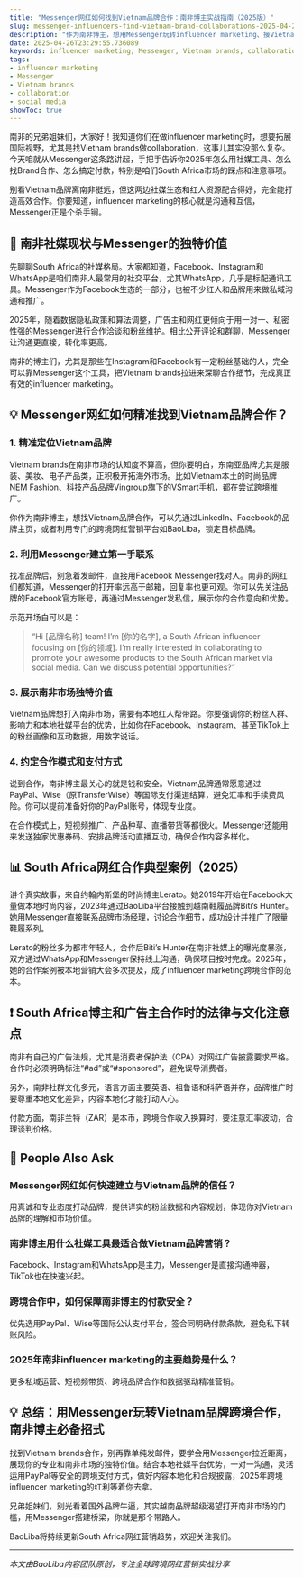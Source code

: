 ```yaml
---
title: "Messenger网红如何找到Vietnam品牌合作：南非博主实战指南（2025版）"
slug: messenger-influencers-find-vietnam-brand-collaborations-2025-04-26
description: "作为南非博主，想用Messenger玩转influencer marketing、接Vietnam brands合作？这篇实战攻略帮你搞定社媒打法、合作渠道和支付细节，精准切入2025年跨境网红营销红利。"
date: 2025-04-26T23:29:55.736089
keywords: influencer marketing, Messenger, Vietnam brands, collaboration, social media
tags:
- influencer marketing
- Messenger
- Vietnam brands
- collaboration
- social media
showToc: true
---
```


南非的兄弟姐妹们，大家好！我知道你们在做influencer marketing时，想要拓展国际视野，尤其是找Vietnam brands做collaboration，这事儿其实没那么复杂。今天咱就从Messenger这条路讲起，手把手告诉你2025年怎么用社媒工具、怎么找Brand合作、怎么搞定付款，特别是咱们South Africa市场的踩点和注意事项。

别看Vietnam品牌离南非挺远，但这两边社媒生态和红人资源配合得好，完全能打造高效合作。你要知道，influencer marketing的核心就是沟通和互信，Messenger正是个杀手锏。

## 📢 南非社媒现状与Messenger的独特价值

先聊聊South Africa的社媒格局。大家都知道，Facebook、Instagram和WhatsApp是咱们南非人最常用的社交平台，尤其WhatsApp，几乎是标配通讯工具。Messenger作为Facebook生态的一部分，也被不少红人和品牌用来做私域沟通和推广。

2025年，随着数据隐私政策和算法调整，广告主和网红更倾向于用一对一、私密性强的Messenger进行合作洽谈和粉丝维护。相比公开评论和群聊，Messenger让沟通更直接，转化率更高。

南非的博主们，尤其是那些在Instagram和Facebook有一定粉丝基础的人，完全可以靠Messenger这个工具，把Vietnam brands拉进来深聊合作细节，完成真正有效的influencer marketing。

## 💡 Messenger网红如何精准找到Vietnam品牌合作？

### 1. 精准定位Vietnam品牌

Vietnam brands在南非市场的认知度不算高，但你要明白，东南亚品牌尤其是服装、美妆、电子产品类，正积极开拓海外市场。比如Vietnam本土的时尚品牌NEM Fashion、科技产品品牌Vingroup旗下的VSmart手机，都在尝试跨境推广。

你作为南非博主，想找Vietnam品牌合作，可以先通过LinkedIn、Facebook的品牌主页，或者利用专门的跨境网红营销平台如BaoLiba，锁定目标品牌。

### 2. 利用Messenger建立第一手联系

找准品牌后，别急着发邮件，直接用Facebook Messenger找对人。南非的网红们都知道，Messenger的打开率远高于邮箱，回复率也更可观。你可以先关注品牌的Facebook官方账号，再通过Messenger发私信，展示你的合作意向和优势。

示范开场白可以是：

> “Hi [品牌名称] team! I’m [你的名字], a South African influencer focusing on [你的领域]. I’m really interested in collaborating to promote your awesome products to the South African market via social media. Can we discuss potential opportunities?”

### 3. 展示南非市场独特价值

Vietnam品牌想打入南非市场，需要有本地红人帮带路。你要强调你的粉丝人群、影响力和本地社媒平台的优势，比如你在Facebook、Instagram、甚至TikTok上的粉丝画像和互动数据，用数字说话。

### 4. 约定合作模式和支付方式

说到合作，南非博主最关心的就是钱和安全。Vietnam品牌通常愿意通过PayPal、Wise（原TransferWise）等国际支付渠道结算，避免汇率和手续费风险。你可以提前准备好你的PayPal账号，体现专业度。

在合作模式上，短视频推广、产品种草、直播带货等都很火。Messenger还能用来发送独家优惠券码、安排品牌活动直播互动，确保合作内容多样化。

## 📊 South Africa网红合作典型案例（2025）

讲个真实故事，来自约翰内斯堡的时尚博主Lerato。她2019年开始在Facebook大量做本地时尚内容，2023年通过BaoLiba平台接触到越南鞋履品牌Biti’s Hunter。她用Messenger直接联系品牌市场经理，讨论合作细节，成功设计并推广了限量鞋履系列。

Lerato的粉丝多为都市年轻人，合作后Biti’s Hunter在南非社媒上的曝光度暴涨，双方通过WhatsApp和Messenger保持线上沟通，确保项目按时完成。2025年，她的合作案例被本地营销大会多次提及，成了influencer marketing跨境合作的范本。

## ❗ South Africa博主和广告主合作时的法律与文化注意点

南非有自己的广告法规，尤其是消费者保护法（CPA）对网红广告披露要求严格。合作时必须明确标注“#ad”或“#sponsored”，避免误导消费者。

另外，南非社群文化多元，语言方面主要英语、祖鲁语和科萨语并存，品牌推广时要尊重本地文化差异，内容本地化才能打动人心。

付款方面，南非兰特（ZAR）是本币，跨境合作收入换算时，要注意汇率波动，合理谈判价格。

## 📣 People Also Ask

### Messenger网红如何快速建立与Vietnam品牌的信任？

用真诚和专业态度打动品牌，提供详实的粉丝数据和内容规划，体现你对Vietnam品牌的理解和市场价值。

### 南非博主用什么社媒工具最适合做Vietnam品牌营销？

Facebook、Instagram和WhatsApp是主力，Messenger是直接沟通神器，TikTok也在快速兴起。

### 跨境合作中，如何保障南非博主的付款安全？

优先选用PayPal、Wise等国际公认支付平台，签合同明确付款条款，避免私下转账风险。

### 2025年南非influencer marketing的主要趋势是什么？

更多私域运营、短视频带货、跨境品牌合作和数据驱动精准营销。

## 💡 总结：用Messenger玩转Vietnam品牌跨境合作，南非博主必备招式

找到Vietnam brands合作，别再靠单纯发邮件，要学会用Messenger拉近距离，展现你的专业和南非市场的独特价值。结合本地社媒平台优势，一对一沟通，灵活运用PayPal等安全的跨境支付方式，做好内容本地化和合规披露，2025年跨境influencer marketing的红利等着你去拿。

兄弟姐妹们，别光看着国外品牌牛逼，其实越南品牌超级渴望打开南非市场的门槛，用Messenger搭建桥梁，你就是那个带路人。

BaoLiba将持续更新South Africa网红营销趋势，欢迎关注我们。

---

*本文由BaoLiba内容团队原创，专注全球跨境网红营销实战分享*